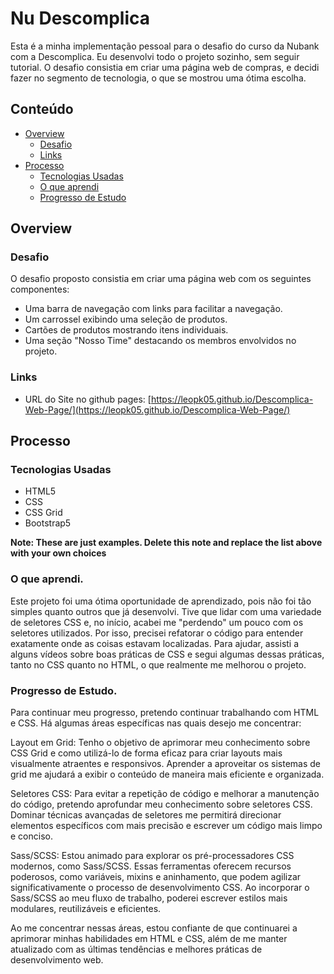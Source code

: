 # Nu Descomplica

Esta é a minha implementação pessoal para o desafio do curso da Nubank com a Descomplica. Eu desenvolvi todo o projeto sozinho, sem seguir tutorial. O desafio consistia em criar uma página web de compras, e decidi fazer no segmento de tecnologia, o que se mostrou uma ótima escolha.

## Conteúdo

- [Overview](#overview)
  - [Desafio](#the-challenge)
  - [Links](#links)
- [Processo](#my-process)
  - [Tecnologias Usadas](#built-with)
  - [O que aprendi](#what-i-learned)
  - [Progresso de Estudo](#continued-development)

## Overview

### Desafio

O desafio proposto consistia em criar uma página web com os seguintes componentes:

- Uma barra de navegação com links para facilitar a navegação.
- Um carrossel exibindo uma seleção de produtos.
- Cartões de produtos mostrando itens individuais.
- Uma seção "Nosso Time" destacando os membros envolvidos no projeto.


### Links

- URL do Site no github pages: [https://leopk05.github.io/Descomplica-Web-Page/](https://leopk05.github.io/Descomplica-Web-Page/)

## Processo

### Tecnologias Usadas

- HTML5
- CSS
- CSS Grid
- Bootstrap5

**Note: These are just examples. Delete this note and replace the list above with your own choices**

### O que aprendi.

Este projeto foi uma ótima oportunidade de aprendizado, pois não foi tão simples quanto outros que já desenvolvi. Tive que lidar com uma variedade de seletores CSS e, no início, acabei me "perdendo" um pouco com os seletores utilizados. Por isso, precisei refatorar o código para entender exatamente onde as coisas estavam localizadas. Para ajudar, assisti a alguns vídeos sobre boas práticas de CSS e segui algumas dessas práticas, tanto no CSS quanto no HTML, o que realmente me melhorou o projeto.

### Progresso de Estudo.
 
Para continuar meu progresso, pretendo continuar trabalhando com HTML e CSS. Há algumas áreas específicas nas quais desejo me concentrar:

Layout em Grid: Tenho o objetivo de aprimorar meu conhecimento sobre CSS Grid e como utilizá-lo de forma eficaz para criar layouts mais visualmente atraentes e responsivos. Aprender a aproveitar os sistemas de grid me ajudará a exibir o conteúdo de maneira mais eficiente e organizada.

Seletores CSS: Para evitar a repetição de código e melhorar a manutenção do código, pretendo aprofundar meu conhecimento sobre seletores CSS. Dominar técnicas avançadas de seletores me permitirá direcionar elementos específicos com mais precisão e escrever um código mais limpo e conciso.

Sass/SCSS: Estou animado para explorar os pré-processadores CSS modernos, como Sass/SCSS. Essas ferramentas oferecem recursos poderosos, como variáveis, mixins e aninhamento, que podem agilizar significativamente o processo de desenvolvimento CSS. Ao incorporar o Sass/SCSS ao meu fluxo de trabalho, poderei escrever estilos mais modulares, reutilizáveis e eficientes.

Ao me concentrar nessas áreas, estou confiante de que continuarei a aprimorar minhas habilidades em HTML e CSS, além de me manter atualizado com as últimas tendências e melhores práticas de desenvolvimento web.